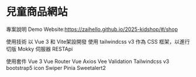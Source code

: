 # 兒童商品網站

專案說明
Demo Website:https://zaihello.github.io/2025-kidshop/#/shop

使用技術
以 Vue 3 和 Vite架設開發
使用 tailwindcss v3 作為 CSS 框架，以進行切版
Mokky 伺服器 RESTApi 

使用套件
Vue 3
Vue Router
Vue Axios
Vee Validation
Tailwindcss v3
bootstrap5 icon
Swiper
Pinia
Sweetalert2


